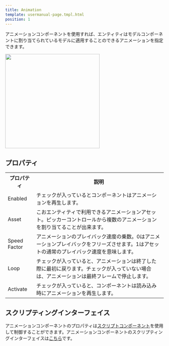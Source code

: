 ```yaml
---
title: Animation
template: usermanual-page.tmpl.html
position: 1
---
```


アニメーションコンポーネントを使用すれば、エンティティはモデルコンポーネントに割り当てられているモデルに適用することのできるアニメーションを指定できます。

<img src="/images/user-manual/components/component-animation.jpg" style="width: 300px" />

## プロパティ

<table class="table table-striped">
    <col class="property-name"></col>
    <col class="property-description"></col>
    <tr><th>プロパティ</th><th>説明</th></tr>
    <tr><td>Enabled</td><td>チェックが入っているとコンポーネントはアニメーションを再生します。</td></tr>
    <tr><td>Asset</td><td>こおエンティティで利用できるアニメーションアセット。ピッカーコントロールから複数のアニメーションを割り当てることが出来ます。</td></tr>
    <tr><td>Speed Factor</td><td>アニメーションのプレイバック速度の乗数。0はアニメーションプレイバックをフリーズさせます。1はアセットの通常のプレイバック速度を意味します。</td></tr>
    <tr><td>Loop</td><td>チェックが入っていると、アニメーションは終了した際に最初に戻ります。チェックが入っていない場合は、アニメーションは最終フレームで停止します。</td></tr>
    <tr><td>Activate</td><td>チェックが入っていると、コンポーネントは読み込み時にアニメーションを再生します。</td></tr>
</table>

## スクリプティングインターフェイス

アニメーションコンポーネントのプロパティは[スクリプトコンポーネント][1]を使用して制御することができます。アニメーションコンポーネントのスクリプティングインターフェイスは[こちら][2]です。

[1]: /user-manual/packs/components/script
[2]: /engine/api/stable/symbols/pc.AnimationComponent.html

